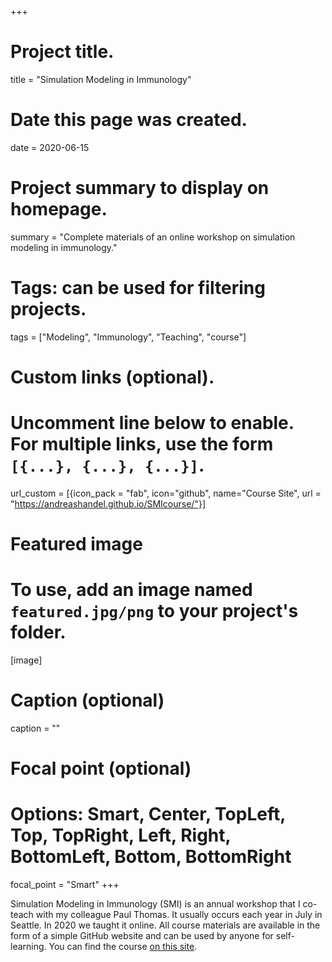 +++
# Project title.
title = "Simulation Modeling in Immunology"

# Date this page was created.
date = 2020-06-15

# Project summary to display on homepage.
summary = "Complete materials of an online workshop on simulation modeling in immunology."

# Tags: can be used for filtering projects.
tags = ["Modeling", "Immunology", "Teaching", "course"]

# Custom links (optional).
#   Uncomment line below to enable. For multiple links, use the form `[{...}, {...}, {...}]`.
url_custom = [{icon_pack = "fab", icon="github", name="Course Site", url = "https://andreashandel.github.io/SMIcourse/"}]


# Featured image
# To use, add an image named `featured.jpg/png` to your project's folder. 
[image]
  # Caption (optional)
  caption = ""
  # Focal point (optional)
  # Options: Smart, Center, TopLeft, Top, TopRight, Left, Right, BottomLeft, Bottom, BottomRight
  focal_point = "Smart"
+++

Simulation Modeling in Immunology (SMI) is an annual workshop that I co-teach with my colleague Paul Thomas. It usually occurs each year in July in Seattle. In 2020 we taught it online. All course materials are available in the form of a simple GitHub website and can be used by anyone for self-learning. You can find the course [on this site](https://andreashandel.github.io/SMIcourse/).
